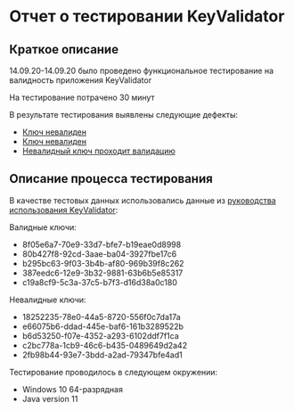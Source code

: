 #  Отчет о тестировании KeyValidator
## Краткое описание
14.09.20-14.09.20 было проведено функциональное тестирование на валидность приложения KeyValidator

На тестирование потрачено 30 минут

В результате тестирования выявлены следующие дефекты:
* [Ключ невалиден](https://github.com/Nadya-Chi/Java-KeyValidator/issues/1)
* [Ключ невалиден](https://github.com/Nadya-Chi/Java-KeyValidator/issues/2)
* [Невалидный ключ проходит валидацию](https://github.com/Nadya-Chi/Java-KeyValidator/issues/3)

## Описание процесса тестирования
В качестве тестовых данных использовались данные из [руководства использования KeyValidator](https://github.com/netology-code/javaqa-homeworks/blob/master/intro/user-manual.md):

Валидные ключи:
* 8f05e6a7-70e9-33d7-bfe7-b19eae0d8998
* 80b427f8-92cd-3aae-ba04-3927fbe17c6
* b295bc63-9f03-3b4b-af80-969b39f8c262
* 387eedc6-12e9-3b32-9881-63b6b5e85317
* c19a8cf9-5c3a-37c5-b7f3-d16d38a0c180

Невалидные ключи:
* 18252235-78e0-44a5-8720-556f0c7da17a
* e66075b6-ddad-445e-baf6-161b3289522b
* b6d53250-f07e-4352-a293-6102ddf7f1ca
* c2bc778a-1cb9-46c6-b435-0489649d2a42
* 2fb98b44-93e7-3bdd-a2ad-79347bfe4ad1

Тестирование проводилось в следующем окружении:
* Windows 10 64-разрядная
* Java version 11